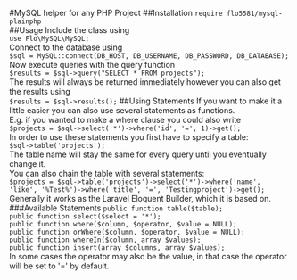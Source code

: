 #MySQL helper for any PHP Project
##Installation
`require flo5581/mysql-plainphp`<br>
##Usage
Include the class using<br>
`use Flo\MySQL\MySQL;`<br>
Connect to the database using<br>
`$sql = MySQL::connect(DB_HOST, DB_USERNAME, DB_PASSWORD, DB_DATABASE);`<br>
Now execute queries with the query function<br>
`$results = $sql->query("SELECT * FROM projects");`<br>
The results will always be returned immediately however you can also get the results using<br>
`$results = $sql->results();`
##Using Statements
If you want to make it a little easier you can also use several statements as functions.<br>
E.g. if you wanted to make a where clause you could also write<br>
`$projects = $sql->select('*')->where('id', '=', 1)->get();`<br>
In order to use these statements you first have to specify a table:<br>
`$sql->table('projects');`<br>
The table name will stay the same for every query until you eventually change it.<br>
You can also chain the table with several statements:<br>
`$projects = $sql->table('projects')->select('*')->where('name', 'like', '%Test%')->where('title', '=', 'Testingproject')->get();`<br>
Generally it works as the Laravel Eloquent Builder, which it is based on.<br>
###Available Statements
`public function table($table);`<br>
`public function select($select = '*');`<br>
`public function where($column, $operator, $value = NULL);`<br>
`public function orWhere($column, $operator, $value = NULL);`<br>
`public function whereIn($column, array $values);`<br>
`public function insert(array $columns, array $values);`<br>
In some cases the operator may also be the value, in that case the operator will be set to '=' by default.<br>